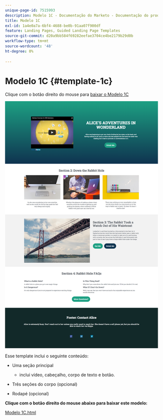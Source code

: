 ```yaml
---
unique-page-id: 7515993
description: Modelo 1C - Documentação do Marketo - Documentação do produto
title: Modelo 1C
exl-id: 1a4e0a7a-6bf4-4688-be0b-91aa07f900df
feature: Landing Pages, Guided Landing Page Templates
source-git-commit: d20a9bb584f69282eefae3704ce4be2179b29d0b
workflow-type: tm+mt
source-wordcount: '48'
ht-degree: 0%

---
```


# Modelo 1C {#template-1c}

Clique com o botão direito do mouse para [baixar o Modelo 1C](https://experienceleague.adobe.com/landing/marketo/lp-templates/template-1c.html)

![](assets/image2015-5-28-13-3a18-3a56.png)

Esse template inclui o seguinte conteúdo:

* Uma seção principal

   * inclui vídeo, cabeçalho, corpo de texto e botão.

* Três seções do corpo (opcional)
* Rodapé (opcional)

**Clique com o botão direito do mouse abaixo para baixar este modelo:**

[Modelo 1C.html](https://experienceleague.adobe.com/landing/marketo/lp-templates/template-1c.html)
